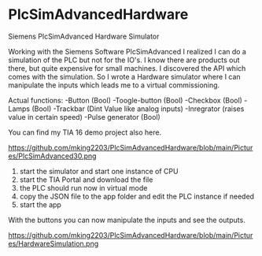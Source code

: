 # PlcSimAdvancedHardware
Siemens PlcSimAdvanced Hardware Simulator

Working with the Siemens Software PlcSimAdvanced I realized I can do a simulation of the PLC but not for the IO's. I know there are products out there, but quite expensive for small machines. I discovered the API which comes with the simulation. So I wrote a Hardware simulator where I can manipulate the inputs which leads me to a virtual commissioning.

Actual functions:
-Button (Bool)
-Toogle-button (Bool)
-Checkbox (Bool)
-Lamps (Bool)
-Trackbar (Dint Value like analog inputs)
-Inregrator (raises value in certain speed)
-Pulse generator (Bool)

You can find my TIA 16 demo project also here.

https://github.com/mking2203/PlcSimAdvancedHardware/blob/main/Pictures/PlcSimAdvanced30.png

1. start the simulator and start one instance of CPU
2. start the TIA Portal and download the file
3. the PLC should run now in virtual mode
4. copy the JSON file to the app folder and edit the PLC instance if needed
5. start the app

With the buttons you can now manipulate the inputs and see the outputs.

https://github.com/mking2203/PlcSimAdvancedHardware/blob/main/Pictures/HardwareSimulation.png
